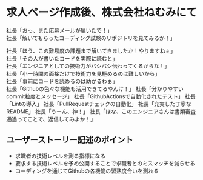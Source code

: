 # 求人ページ作成後、株式会社ねむみにて

社長「おっ、また応募メールが届いたで！」  
社長「解いてもらったコーディング試験のリポジトリを見てみるか！」  

社長「ほう、この難易度の課題まで解いてきましたか！やりますねぇ」  
社長「その人が書いたコードを実際に読むと」  
社長「エンジニアとしての技術力がバシバシ伝わってくるからな！」  
社長「小一時間の面接だけで技術力を見極めるのは難しいから」  
社長「事前にコードを読めるのは助かるわぁ」  
社長「Githubの色々な機能も活用できてるやんけ！」
社長「分かりやすいcommit粒度とメッセージ」
社長「GithubActionsで自動化されたテスト」
社長「Lintの導入」
社長「PullRequestチェックの自動化」 
社長「充実した丁寧なREADME」
社長「うーん、神！」
社長「ほな、このエンジニアさんは書類審査通過ってことで、返信してみよか！」  

## ユーザーストーリー記述のポイント
- 求職者の技術レベルを測る指標になる  
- 要求する技術レベルを予め公開することで求職者とのミスマッチを減らせる
- コーディングを通じてGithubの各機能の習熟度合いを測れる

